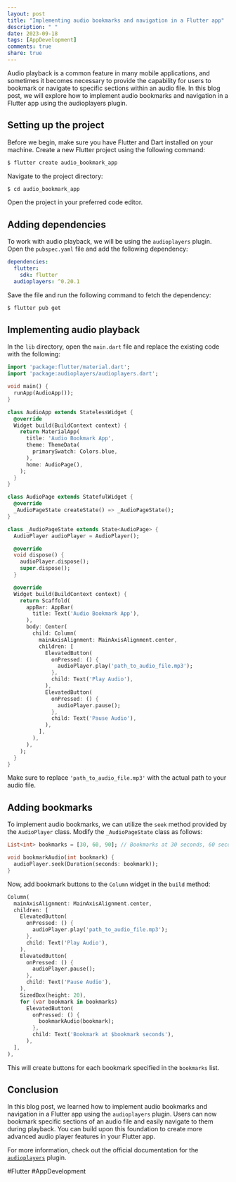```yaml
---
layout: post
title: "Implementing audio bookmarks and navigation in a Flutter app"
description: " "
date: 2023-09-18
tags: [AppDevelopment]
comments: true
share: true
---
```


Audio playback is a common feature in many mobile applications, and sometimes it becomes necessary to provide the capability for users to bookmark or navigate to specific sections within an audio file. In this blog post, we will explore how to implement audio bookmarks and navigation in a Flutter app using the audioplayers plugin.

## Setting up the project

Before we begin, make sure you have Flutter and Dart installed on your machine. Create a new Flutter project using the following command:

```bash
$ flutter create audio_bookmark_app
```

Navigate to the project directory:

```bash
$ cd audio_bookmark_app
```

Open the project in your preferred code editor.

## Adding dependencies

To work with audio playback, we will be using the `audioplayers` plugin. Open the `pubspec.yaml` file and add the following dependency:

```yaml
dependencies:
  flutter:
    sdk: flutter
  audioplayers: ^0.20.1
```

Save the file and run the following command to fetch the dependency:

```bash
$ flutter pub get
```

## Implementing audio playback

In the `lib` directory, open the `main.dart` file and replace the existing code with the following:

```dart
import 'package:flutter/material.dart';
import 'package:audioplayers/audioplayers.dart';

void main() {
  runApp(AudioApp());
}

class AudioApp extends StatelessWidget {
  @override
  Widget build(BuildContext context) {
    return MaterialApp(
      title: 'Audio Bookmark App',
      theme: ThemeData(
        primarySwatch: Colors.blue,
      ),
      home: AudioPage(),
    );
  }
}

class AudioPage extends StatefulWidget {
  @override
  _AudioPageState createState() => _AudioPageState();
}

class _AudioPageState extends State<AudioPage> {
  AudioPlayer audioPlayer = AudioPlayer();

  @override
  void dispose() {
    audioPlayer.dispose();
    super.dispose();
  }

  @override
  Widget build(BuildContext context) {
    return Scaffold(
      appBar: AppBar(
        title: Text('Audio Bookmark App'),
      ),
      body: Center(
        child: Column(
          mainAxisAlignment: MainAxisAlignment.center,
          children: [
            ElevatedButton(
              onPressed: () {
                audioPlayer.play('path_to_audio_file.mp3');
              },
              child: Text('Play Audio'),
            ),
            ElevatedButton(
              onPressed: () {
                audioPlayer.pause();
              },
              child: Text('Pause Audio'),
            ),
          ],
        ),
      ),
    );
  }
}
```

Make sure to replace `'path_to_audio_file.mp3'` with the actual path to your audio file.

## Adding bookmarks

To implement audio bookmarks, we can utilize the `seek` method provided by the `AudioPlayer` class. Modify the `_AudioPageState` class as follows:

```dart
List<int> bookmarks = [30, 60, 90]; // Bookmarks at 30 seconds, 60 seconds, and 90 seconds

void bookmarkAudio(int bookmark) {
  audioPlayer.seek(Duration(seconds: bookmark));
}
```

Now, add bookmark buttons to the `Column` widget in the `build` method:

```dart
Column(
  mainAxisAlignment: MainAxisAlignment.center,
  children: [
    ElevatedButton(
      onPressed: () {
        audioPlayer.play('path_to_audio_file.mp3');
      },
      child: Text('Play Audio'),
    ),
    ElevatedButton(
      onPressed: () {
        audioPlayer.pause();
      },
      child: Text('Pause Audio'),
    ),
    SizedBox(height: 20),
    for (var bookmark in bookmarks)
      ElevatedButton(
        onPressed: () {
          bookmarkAudio(bookmark);
        },
        child: Text('Bookmark at $bookmark seconds'),
      ),
  ],
),
```

This will create buttons for each bookmark specified in the `bookmarks` list.

## Conclusion

In this blog post, we learned how to implement audio bookmarks and navigation in a Flutter app using the `audioplayers` plugin. Users can now bookmark specific sections of an audio file and easily navigate to them during playback. You can build upon this foundation to create more advanced audio player features in your Flutter app.

For more information, check out the official documentation for the [`audioplayers`](https://pub.dev/packages/audioplayers) plugin. 

#Flutter #AppDevelopment